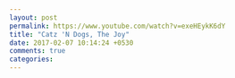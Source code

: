 ```yaml
---
layout: post
permalink: https://www.youtube.com/watch?v=exeHEykK6dY
title: "Catz 'N Dogs, The Joy"
date: 2017-02-07 10:14:24 +0530
comments: true
categories: 
---
```

